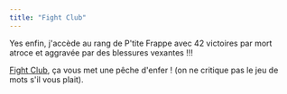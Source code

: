 ```yaml
---
title: "Fight Club"
---
```


Yes enfin, j'accède au rang de P'tite Frappe avec 42 victoires par mort atroce
et aggravée par des blessures vexantes !!!

[Fight Club](http://fightclub.lycos.fr), ça vous met une pêche d'enfer ! (on
ne critique pas le jeu de mots s'il vous plait).

